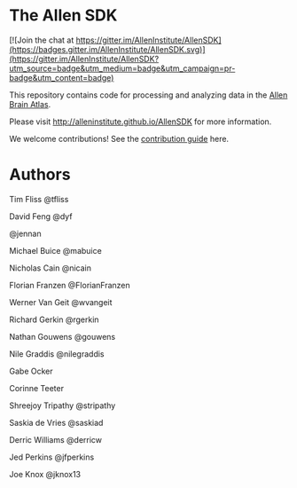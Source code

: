# The Allen SDK

[![Join the chat at https://gitter.im/AllenInstitute/AllenSDK](https://badges.gitter.im/AllenInstitute/AllenSDK.svg)](https://gitter.im/AllenInstitute/AllenSDK?utm_source=badge&utm_medium=badge&utm_campaign=pr-badge&utm_content=badge)

This repository contains code for processing and analyzing data
in the [Allen Brain Atlas](http://brain-map.org/).

Please visit http://alleninstitute.github.io/AllenSDK for more information.

We welcome contributions! See the [contribution guide](CONTRIBUTING.md) here.


# Authors

Tim Fliss @tfliss

David Feng @dyf

@jennan

Michael Buice @mabuice

Nicholas Cain @nicain

Florian Franzen @FlorianFranzen

Werner Van Geit @wvangeit

Richard Gerkin @rgerkin

Nathan Gouwens @gouwens

Nile Graddis @nilegraddis

Gabe Ocker

Corinne Teeter

Shreejoy Tripathy @stripathy

Saskia de Vries @saskiad

Derric Williams @derricw

Jed Perkins @jfperkins

Joe Knox @jknox13
